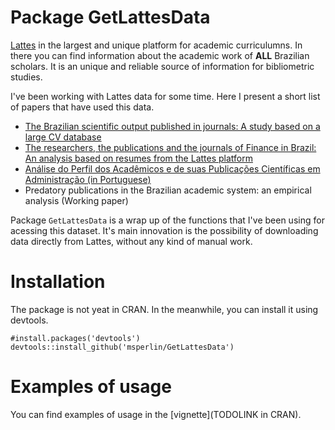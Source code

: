 # Package GetLattesData

[Lattes](http://lattes.cnpq.br/) in the largest and unique platform for academic curriculumns. In there you can find information about the academic work of **ALL** Brazilian scholars. It is an unique and reliable source of information for bibliometric studies. 

I've been working with Lattes data for some time. Here I present a short list of papers that have used this data.

-  [The Brazilian scientific output published in journals: A study based on a large CV database](http://www.sciencedirect.com/science/article/pii/S1751157716301559)
- [The researchers, the publications and the journals of Finance in Brazil: An analysis based on resumes from the Lattes platform](http://bibliotecadigital.fgv.br/ojs/index.php/rbfin/article/view/47157)    
- [Análise do Perfil dos Acadêmicos e de suas Publicações Científicas em Administração (in Portuguese)](http://www.scielo.br/scielo.php?script=sci_arttext&pid=S1415-65552017000100062)
- Predatory publications in the Brazilian academic system: an empirical analysis (Working paper)

Package `GetLattesData` is a wrap up of the functions that I've been using for acessing this dataset. It's main innovation is the possibility of downloading data directly from Lattes, without any kind of manual work. 

# Installation

The package is not yeat in CRAN. In the meanwhile, you can install it using devtools.

```
#install.packages('devtools')
devtools::install_github('msperlin/GetLattesData')
```

# Examples of usage 

You can find examples of usage in the [vignette](TODOLINK in CRAN).